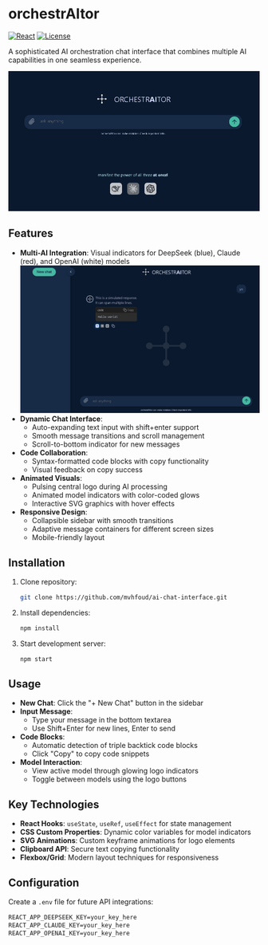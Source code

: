 # orchestrAItor

[![React](https://img.shields.io/badge/React-18+-61DAFB?logo=react&logoColor=white)](https://react.dev/)
[![License](https://img.shields.io/badge/License-MIT-blue.svg)](https://opensource.org/licenses/MIT)

A sophisticated AI orchestration chat interface that combines multiple AI capabilities in one seamless experience.

![App Screenshot](./public/screenshot.png)

## Features

- **Multi-AI Integration**: Visual indicators for DeepSeek (blue), Claude (red), and OpenAI (white) models
![App Screenshot](./public/screenshot(2).png)
- **Dynamic Chat Interface**:
  - Auto-expanding text input with shift+enter support
  - Smooth message transitions and scroll management
  - Scroll-to-bottom indicator for new messages
- **Code Collaboration**:
  - Syntax-formatted code blocks with copy functionality
  - Visual feedback on copy success
- **Animated Visuals**:
  - Pulsing central logo during AI processing
  - Animated model indicators with color-coded glows
  - Interactive SVG graphics with hover effects
- **Responsive Design**:
  - Collapsible sidebar with smooth transitions
  - Adaptive message containers for different screen sizes
  - Mobile-friendly layout

## Installation

1. Clone repository:
   ```bash
   git clone https://github.com/mvhfoud/ai-chat-interface.git
   ```
2. Install dependencies:
   ```bash
   npm install
   ```
3. Start development server:
   ```bash
   npm start
   ```

## Usage

- **New Chat**: Click the "+ New Chat" button in the sidebar
- **Input Message**:
  - Type your message in the bottom textarea
  - Use Shift+Enter for new lines, Enter to send
- **Code Blocks**:
  - Automatic detection of triple backtick code blocks
  - Click "Copy" to copy code snippets
- **Model Interaction**:
  - View active model through glowing logo indicators
  - Toggle between models using the logo buttons


## Key Technologies

- **React Hooks**: `useState`, `useRef`, `useEffect` for state management
- **CSS Custom Properties**: Dynamic color variables for model indicators
- **SVG Animations**: Custom keyframe animations for logo elements
- **Clipboard API**: Secure text copying functionality
- **Flexbox/Grid**: Modern layout techniques for responsiveness

## Configuration

Create a `.env` file for future API integrations:

```
REACT_APP_DEEPSEEK_KEY=your_key_here
REACT_APP_CLAUDE_KEY=your_key_here
REACT_APP_OPENAI_KEY=your_key_here
```
